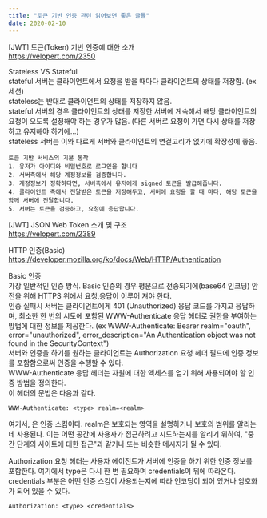 ```yaml
---
title: "토큰 기반 인증 관련 읽어보면 좋은 글들"
date: 2020-02-10
---
```



[JWT] 토큰(Token) 기반 인증에 대한 소개  
https://velopert.com/2350

Stateless VS Stateful  
stateful 서버는 클라이언트에서 요청을 받을 때마다 클라이언트의 상태를 저장함. (ex 세션)  
stateless는 반대로 클라이언트의 상태를 저장하지 않음.  
stateful 서버의 경우 클라이언트의 상태를 저장한 서버에 계속해서 해당 클라이언트의 요청이 오도록 설정해야 하는 경우가 많음. (다른 서버로 요청이 가면 다시 상태를 저장하고 유지해야 하기에...)  
stateless 서버는 이와 다르게 서버와 클라이언트의 연결고리가 없기에 확장성에 좋음.  

```text
토큰 기반 서비스의 기본 동작
1. 유저가 아이디와 비밀번호로 로그인을 합니다
2. 서버측에서 해당 계정정보를 검증합니다.
3. 계정정보가 정확하다면, 서버측에서 유저에게 signed 토큰을 발급해줍니다.
4. 클라이언트 측에서 전달받은 토큰을 저장해두고, 서버에 요청을 할 때 마다, 해당 토큰을 함께 서버에 전달합니다.
5. 서버는 토큰을 검증하고, 요청에 응답합니다.
```

[JWT] JSON Web Token 소개 및 구조  
https://velopert.com/2389


HTTP 인증(Basic)  
https://developer.mozilla.org/ko/docs/Web/HTTP/Authentication

Basic 인증  
가장 일반적인 인증 방식.
Basic 인증의 경우 평문으로 전송되기에(base64 인코딩) 안전을 위해 HTTPS 위에서 요청,응답이 이루어 져야 한다.  
인증 실패시 서버는 클라이언트에게 401 (Unauthorized) 응답 코드를 가지고 응답하며, 최소한 한 번의 시도에 포함된 WWW-Authenticate 응답 헤더로 권한을 부여하는 방법에 대한 정보를 제공한다. (ex WWW-Authenticate: Bearer realm="oauth", error="unauthorized", error_description="An Authentication object was not found in the SecurityContext")  
서버와 인증을 하기를 원하는 클라이언트는 Authorization 요청 헤더 필드에 인증 정보를 포함함으로써 인증을 수행할 수 있다.  
WWW-Authenticate 응답 헤더는 자원에 대한 액세스를 얻기 위해 사용되어야 할 인증 방법을 정의한다.  
이 헤더의 문법은 다음과 같다.  
```text
WWW-Authenticate: <type> realm=<realm>
```
여기서, <type>은 인증 스킴이다. realm은 보호되는 영역을 설명하거나 보호의 범위를 알리는데 사용된다. 이는 어떤 공간에 사용자가 접근하려고 시도하는지를 알리기 위하여, "중간 단계의 사이트에 대한 접근"과 같거나 또는 비슷한 메시지가 될 수 있다.  
 
Authorization 요청 헤더는 사용자 에이전트가 서버에 인증을 하기 위한 인증 정보를 포함한다. 여기에서 type은 다시 한 번 필요하며 credentials이 뒤에 따라온다. credentials 부분은 어떤 인증 스킴이 사용되는지에 따라 인코딩이 되어 있거나 암호화가 되어 있을 수 있다.
```text
Authorization: <type> <credentials>
```
